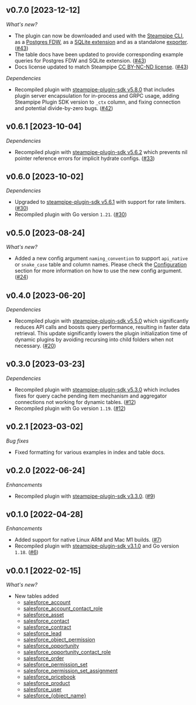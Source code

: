 ## v0.7.0 [2023-12-12]

_What's new?_

- The plugin can now be downloaded and used with the [Steampipe CLI](https://steampipe.io/docs), as a [Postgres FDW](https://steampipe.io/docs/steampipe_postgres/overview), as a [SQLite extension](https://steampipe.io/docs//steampipe_sqlite/overview) and as a standalone [exporter](https://steampipe.io/docs/steampipe_export/overview). ([#43](https://github.com/turbot/steampipe-plugin-salesforce/pull/43))
- The table docs have been updated to provide corresponding example queries for Postgres FDW and SQLite extension. ([#43](https://github.com/turbot/steampipe-plugin-salesforce/pull/43))
- Docs license updated to match Steampipe [CC BY-NC-ND license](https://github.com/turbot/steampipe-plugin-salesforce/blob/main/docs/LICENSE). ([#43](https://github.com/turbot/steampipe-plugin-salesforce/pull/43))

_Dependencies_

- Recompiled plugin with [steampipe-plugin-sdk v5.8.0](https://github.com/turbot/steampipe-plugin-sdk/blob/main/CHANGELOG.md#v580-2023-12-11) that includes plugin server encapsulation for in-process and GRPC usage, adding Steampipe Plugin SDK version to `_ctx` column, and fixing connection and potential divide-by-zero bugs. ([#42](https://github.com/turbot/steampipe-plugin-salesforce/pull/42))

## v0.6.1 [2023-10-04]

_Dependencies_

- Recompiled plugin with [steampipe-plugin-sdk v5.6.2](https://github.com/turbot/steampipe-plugin-sdk/blob/main/CHANGELOG.md#v562-2023-10-03) which prevents nil pointer reference errors for implicit hydrate configs. ([#33](https://github.com/turbot/steampipe-plugin-salesforce/pull/33))

## v0.6.0 [2023-10-02]

_Dependencies_

- Upgraded to [steampipe-plugin-sdk v5.6.1](https://github.com/turbot/steampipe-plugin-sdk/blob/main/CHANGELOG.md#v561-2023-09-29) with support for rate limiters. ([#30](https://github.com/turbot/steampipe-plugin-salesforce/pull/30))
- Recompiled plugin with Go version `1.21`. ([#30](https://github.com/turbot/steampipe-plugin-salesforce/pull/30))

## v0.5.0 [2023-08-24]

_What's new?_

- Added a new config argument `naming_convention` to support `api_native` or `snake_case` table and column names. Please check the [Configuration](https://hub.steampipe.io/plugins/turbot/salesforce#configuration) section for more information on how to use the new config argument. ([#24](https://github.com/turbot/steampipe-plugin-salesforce/pull/24))

## v0.4.0 [2023-06-20]

_Dependencies_

- Recompiled plugin with [steampipe-plugin-sdk v5.5.0](https://github.com/turbot/steampipe-plugin-sdk/blob/v5.5.0/CHANGELOG.md#v550-2023-06-16) which significantly reduces API calls and boosts query performance, resulting in faster data retrieval. This update significantly lowers the plugin initialization time of dynamic plugins by avoiding recursing into child folders when not necessary. ([#20](https://github.com/turbot/steampipe-plugin-salesforce/pull/20))

## v0.3.0 [2023-03-23]

_Dependencies_

- Recompiled plugin with [steampipe-plugin-sdk v5.3.0](https://github.com/turbot/steampipe-plugin-sdk/blob/main/CHANGELOG.md#v530-2023-03-16) which includes fixes for query cache pending item mechanism and aggregator connections not working for dynamic tables. ([#12](https://github.com/turbot/steampipe-plugin-salesforce/pull/12))
- Recompiled plugin with Go version `1.19`. ([#12](https://github.com/turbot/steampipe-plugin-salesforce/pull/12))

## v0.2.1 [2023-03-02]

_Bug fixes_

- Fixed formatting for various examples in index and table docs.

## v0.2.0 [2022-06-24]

_Enhancements_

- Recompiled plugin with [steampipe-plugin-sdk v3.3.0](https://github.com/turbot/steampipe-plugin-sdk/blob/main/CHANGELOG.md#v330--2022-6-22). ([#9](https://github.com/turbot/steampipe-plugin-salesforce/pull/9))

## v0.1.0 [2022-04-28]

_Enhancements_

- Added support for native Linux ARM and Mac M1 builds. ([#7](https://github.com/turbot/steampipe-plugin-salesforce/pull/7))
- Recompiled plugin with [steampipe-plugin-sdk v3.1.0](https://github.com/turbot/steampipe-plugin-sdk/blob/main/CHANGELOG.md#v310--2022-03-30) and Go version `1.18`. ([#6](https://github.com/turbot/steampipe-plugin-salesforce/pull/6))

## v0.0.1 [2022-02-15]

_What's new?_

- New tables added
  - [salesforce_account](https://hub.steampipe.io/plugins/turbot/salesforce/tables/salesforce_account)
  - [salesforce_account_contact_role](https://hub.steampipe.io/plugins/turbot/salesforce/tables/salesforce_account_contact_role)
  - [salesforce_asset](https://hub.steampipe.io/plugins/turbot/salesforce/tables/salesforce_asset)
  - [salesforce_contact](https://hub.steampipe.io/plugins/turbot/salesforce/tables/salesforce_contact)
  - [salesforce_contract](https://hub.steampipe.io/plugins/turbot/salesforce/tables/salesforce_contract)
  - [salesforce_lead](https://hub.steampipe.io/plugins/turbot/salesforce/tables/salesforce_lead)
  - [salesforce_object_permission](https://hub.steampipe.io/plugins/turbot/salesforce/tables/salesforce_object_permission)
  - [salesforce_opportunity](https://hub.steampipe.io/plugins/turbot/salesforce/tables/salesforce_opportunity)
  - [salesforce_opportunity_contact_role](https://hub.steampipe.io/plugins/turbot/salesforce/tables/salesforce_opportunity_contact_role)
  - [salesforce_order](https://hub.steampipe.io/plugins/turbot/salesforce/tables/salesforce_order)
  - [salesforce_permission_set](https://hub.steampipe.io/plugins/turbot/salesforce/tables/salesforce_permission_set)
  - [salesforce_permission_set_assignment](https://hub.steampipe.io/plugins/turbot/salesforce/tables/salesforce_permission_set_assignment)
  - [salesforce_pricebook](https://hub.steampipe.io/plugins/turbot/salesforce/tables/salesforce_pricebook)
  - [salesforce_product](https://hub.steampipe.io/plugins/turbot/salesforce/tables/salesforce_product)
  - [salesforce_user](https://hub.steampipe.io/plugins/turbot/salesforce/tables/salesforce_user)
  - [salesforce_{object_name}](https://hub.steampipe.io/plugins/turbot/salesforce/tables/salesforce_{object_name})

